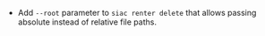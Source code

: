  - Add `--root` parameter to `siac renter delete` that allows passing absolute
   instead of relative file paths.
   
